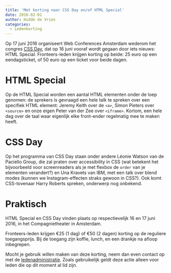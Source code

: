 ```yaml
---
title: 'Met korting naar CSS Day en/of HTML Special'
date: 2016-02-01
author: Hidde de Vries
categories:
  - Ledenkorting
---
```


Op 17 juni 2016 organiseert Web Conferences Amsterdam wederom het congres [CSS Day](http://cssday.nl/2016), dat op 16 juni vooraf wordt gegaan door iets nieuws: HTML Special. Fronteers-leden krijgen korting op beide: 25 euro op een eendagsticket, of 50 euro op een ticket voor beide dagen.

# HTML Special

Op de HTML Special worden een aantal HTML elementen onder de loep genomen: de sprekers is gevraagd een hele talk te spreken over een specifiek HTML element: Jeremy Keith over de `<a>`, Simon Pieters over `<source>` en onze eigen Peter van der Zee over `<iframe>`. Kortom, een hele dag over de taal waar eigenlijk elke front-ender regelmatig mee te maken heeft.

# CSS Day

Op het programma van CSS Day staan onder andere Léonie Watson van de Paciello Group, die zal praten over accessibility in CSS (wat betekent het bijvoorbeeld voor screenreaders als je met flexbox de `order` van je elementen verandert?) en Una Kravets van IBM, met een talk over blend modes (kunnen we Instagram-effecten straks gewoon in CSS?). Ook komt CSS-tovenaar Harry Roberts spreken, onderwerp nog onbekend.

# Praktisch

HTML Special en CSS Day vinden plaats op respectievelijk 16 en 17 juni 2016, in het Compagnietheater in Amsterdam.

Fronteers-leden krijgen €25 (1 dag) of €50 (2 dagen) korting op de reguliere toegangsprijs. Bij de toegang zijn koffie, lunch, en een drankje na afloop inbegrepen.

Mocht je gebruik willen maken van deze korting, neem dan even contact op met de [ledenadministratie](/contact?Ledenadministratie#formulier-1). Zoals gebruikelijk geldt deze actie alleen voor leden die op dit moment al lid zijn.
